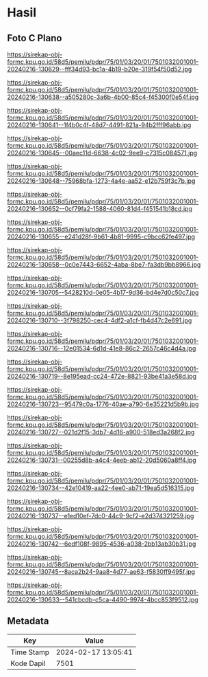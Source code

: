 # Hasil

## Foto C Plano

https://sirekap-obj-formc.kpu.go.id/58d5/pemilu/pdpr/75/01/03/20/01/7501032001001-20240216-130629--fff34d93-bc1a-4b19-b20e-319f54f50d52.jpg

https://sirekap-obj-formc.kpu.go.id/58d5/pemilu/pdpr/75/01/03/20/01/7501032001001-20240216-130638--a505280c-3a6b-4b00-85c4-f45300f0e54f.jpg

https://sirekap-obj-formc.kpu.go.id/58d5/pemilu/pdpr/75/01/03/20/01/7501032001001-20240216-130641--1f4b0c4f-48d7-4491-821a-94b2fff96abb.jpg

https://sirekap-obj-formc.kpu.go.id/58d5/pemilu/pdpr/75/01/03/20/01/7501032001001-20240216-130645--00aec11d-6638-4c02-9ee9-c7315c084571.jpg

https://sirekap-obj-formc.kpu.go.id/58d5/pemilu/pdpr/75/01/03/20/01/7501032001001-20240216-130648--75968bfa-1273-4a4e-aa52-e12b759f3c7b.jpg

https://sirekap-obj-formc.kpu.go.id/58d5/pemilu/pdpr/75/01/03/20/01/7501032001001-20240216-130652--0cf79fa2-1588-4060-81d4-f451541b18cd.jpg

https://sirekap-obj-formc.kpu.go.id/58d5/pemilu/pdpr/75/01/03/20/01/7501032001001-20240216-130655--e241d28f-9b61-4b81-9995-c9bcc62fe497.jpg

https://sirekap-obj-formc.kpu.go.id/58d5/pemilu/pdpr/75/01/03/20/01/7501032001001-20240216-130658--0c0e7443-6652-4aba-8be7-fa3db9bb8966.jpg

https://sirekap-obj-formc.kpu.go.id/58d5/pemilu/pdpr/75/01/03/20/01/7501032001001-20240216-130705--5428210d-0e05-4b17-9d36-bd4e7d0c50c7.jpg

https://sirekap-obj-formc.kpu.go.id/58d5/pemilu/pdpr/75/01/03/20/01/7501032001001-20240216-130710--3f798250-cec4-4df2-a1cf-fb4d47c2e691.jpg

https://sirekap-obj-formc.kpu.go.id/58d5/pemilu/pdpr/75/01/03/20/01/7501032001001-20240216-130716--12e01534-6d1d-41e8-86c2-2657c46c4d4a.jpg

https://sirekap-obj-formc.kpu.go.id/58d5/pemilu/pdpr/75/01/03/20/01/7501032001001-20240216-130719--8e195ead-cc24-472e-8821-93be41a3e58d.jpg

https://sirekap-obj-formc.kpu.go.id/58d5/pemilu/pdpr/75/01/03/20/01/7501032001001-20240216-130723--95479c0a-1776-40ae-a790-6e35221d5b9b.jpg

https://sirekap-obj-formc.kpu.go.id/58d5/pemilu/pdpr/75/01/03/20/01/7501032001001-20240216-130727--021d2f15-3db7-4d16-a900-518ed3a268f2.jpg

https://sirekap-obj-formc.kpu.go.id/58d5/pemilu/pdpr/75/01/03/20/01/7501032001001-20240216-130731--00255d8b-a4c4-4eeb-ab12-20d5060a8ff4.jpg

https://sirekap-obj-formc.kpu.go.id/58d5/pemilu/pdpr/75/01/03/20/01/7501032001001-20240216-130734--42e10419-aa22-4ee0-ab71-19ea5d516315.jpg

https://sirekap-obj-formc.kpu.go.id/58d5/pemilu/pdpr/75/01/03/20/01/7501032001001-20240216-130737--e1ed10ef-7dc0-44c9-9cf2-e2d374321259.jpg

https://sirekap-obj-formc.kpu.go.id/58d5/pemilu/pdpr/75/01/03/20/01/7501032001001-20240216-130742--6edf108f-9895-4536-a038-2bb13ab30b31.jpg

https://sirekap-obj-formc.kpu.go.id/58d5/pemilu/pdpr/75/01/03/20/01/7501032001001-20240216-130745--8aca2b24-9aa8-4d77-ae63-f5830ff9495f.jpg

https://sirekap-obj-formc.kpu.go.id/58d5/pemilu/pdpr/75/01/03/20/01/7501032001001-20240216-130633--541cbcdb-c5ca-4490-9974-4bcc853f9512.jpg


## Metadata

| Key        | Value               |
| ---------- | ------------------- |
| Time Stamp | 2024-02-17 13:05:41 |
| Kode Dapil | 7501                |



